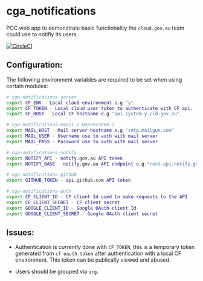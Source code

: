 # cga_notifications

POC web app to demonstrate basic functionality the `cloud.gov.au` team could use to notifiy its users.

[![CircleCI](https://circleci.com/gh/govau/cga_notifications.svg?style=svg)](https://circleci.com/gh/govau/cga_notifications)

## Configuration:
The following environment variables are required to be set when using certain modules:

```bash
# cga-notifications-server
export CF_ENV - Local cloud environment e.g "y"
export CF_TOKEN - Local cloud user token to authenticate with CF api.
export CF_HOST - Local CF hostname e.g "api.system.y.cld.gov.au"

# cga-notifications-email ( Deprecated )
export MAIL_HOST - Mail server hostname e.g "smtp.mailgun.com"
export MAIL_USER - Username use to auth with mail server
export MAIL_PASS - Password use to auth with mail server

# cga-notifications-notify
export NOTIFY_API - notify.gov.au API token
export NOTIFY_BASE - notify.gov.au API endpoint e.g "rest-api.notify.gov.au"

# cga-notifications-github
export GITHUB_TOKEN - api.github.com API token 

# cga-notifications-auth
export CF_CLIENT_ID - CF client Id used to make requests to the API
export CF_CLIENT_SECRET - CF client secret
export GOOGLE_CLIENT_ID - Google OAuth client Id
export GOOGLE_CLIENT_SECRET - Google OAuth client secret
```

## Issues:
- Authentication is _currently_ done with `CF_TOKEN`, this is a temporary token generated from `cf oauth-token` after authentication with a local CF environment. This token can be publically viewed and abused.

- Users should be grouped via `org`.



